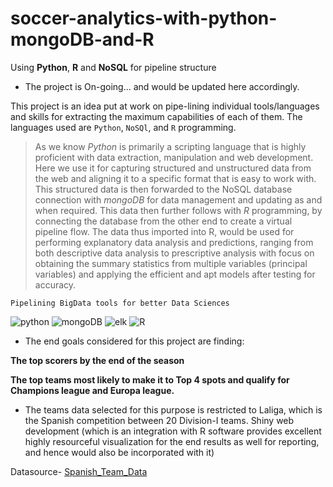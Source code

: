 # soccer-analytics-with-python-mongoDB-and-R
Using **Python**, **R** and **NoSQL** for pipeline structure

- The project is On-going... and would be updated here accordingly.

This project is an idea put at work on pipe-lining individual tools/languages and skills for extracting the maximum capabilities of each of them. The languages used are `Python`, `NoSQl`, and `R` programming. 

> As we know *Python* is primarily a scripting language that is highly proficient with data extraction, manipulation and web development. Here we use it for capturing structured and unstructured data from the web and aligning it to a specific format that is easy to work with. This structured data is then forwarded to the NoSQL database connection with *mongoDB* for data management and updating as and when required. This data then further follows with *R* programming, by connecting the database from the other end to create a virtual pipeline flow. The data thus imported into R, would be used for performing explanatory data analysis and predictions, ranging from both descriptive data analysis to prescriptive analysis with focus on obtaining the summary statistics from multiple variables (principal variables) and applying the efficient and apt models after testing for accuracy. 

`Pipelining BigData tools for better Data Sciences`

![python](https://camo.githubusercontent.com/75df843251780da1799006ef66b44ac702bf901d/68747470733a2f2f7777772e707974686f6e2e6f72672f7374617469632f636f6d6d756e6974795f6c6f676f732f707974686f6e2d6c6f676f2d6d61737465722d76332d544d2e706e673f7261773d74727565 "python") ![mongoDB](https://camo.githubusercontent.com/c6d1f7e30e97751f865b77b85ea756a0ebc13714/687474703a2f2f69302e77702e636f6d2f69736374652e61636d2e6f72672f77702d636f6e74656e742f75706c6f6164732f323031352f30322f6d6f6e676f64622d6c6f676f312e706e673f726573697a653d3634302532433231333f7261773d74727565 "mongoDB") ![elk](https://raw.githubusercontent.com/blacktop/docker-elk/master/docs/elk-logo.png?raw=true "elk") ![R](https://camo.githubusercontent.com/a6ce64d0ce60f9fc16501f343e9f086d1a01e7df/68747470733a2f2f646576656c6f7065722e722d70726f6a6563742e6f72672f4c6f676f2f526c6f676f2d332e706e673f7261773d74727565 "R")





- The end goals considered for this project are finding: 

**The top scorers by the end of the season**


**The top teams most likely to make it to Top 4 spots and qualify for Champions league and Europa league.**

- The teams data selected for this purpose is restricted to Laliga, which is the Spanish competition between 20 Division-I teams. Shiny web development (which is an integration with R software provides excellent highly resourceful visualization for the end results as well for reporting, and hence would also be incorporated with it)

Datasource- [Spanish_Team_Data](http://www.football-data.co.uk/spainm.php)
